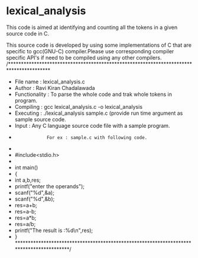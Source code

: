 # lexical_analysis
This code is aimed at identifying and counting all the tokens in a given source code in C.


This source code is developed by using some implementations of C that are specific to gcc(GNU-C) compiler.Please use corresponding compiler specific API's if need to be compiled using any other compilers.
/****************************************************************************************
 * File name     : lexical_analysis.c
 * Author        : Ravi Kiran Chadalawada
 * Functionality : To parse the whole code and trak whole tokens in program.
 * Compiling     : gcc lexical_analysis.c -o lexical_analysis
 * Executing     : ./lexical_analysis sample.c   (provide run time argument as sample source code.
 * Input         : Any C language source code file with a sample program.
 *                 For ex : sample.c with following code.
 *
 *  #include<stdio.h>
 *
 *  int main()
 *  {
 *    int a,b,res;
 *    printf("enter the operands");
 *    scanf("%d",&a);
 *    scanf("%d",&b);
 *    res=a+b;
 *    res=a-b;
 *    res=a*b;
 *    res=a/b;
 *   printf("The result is :%d\n",res);
 *  }
*****************************************************************************************/
